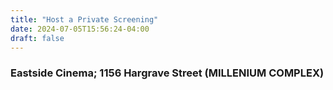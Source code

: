 ```yaml
---
title: "Host a Private Screening"
date: 2024-07-05T15:56:24-04:00
draft: false
---
```

### Eastside Cinema; 1156 Hargrave Street (MILLENIUM COMPLEX)
<script charset="utf-8" type="text/javascript" src="//js.hsforms.net/forms/embed/v2.js"></script>
<script>hbspt.forms.create({region: "na1",portalId: "46644285",formId: "e5a0a915-8bdb-4bae-9db2-d28e943d4f2b"});</script>
